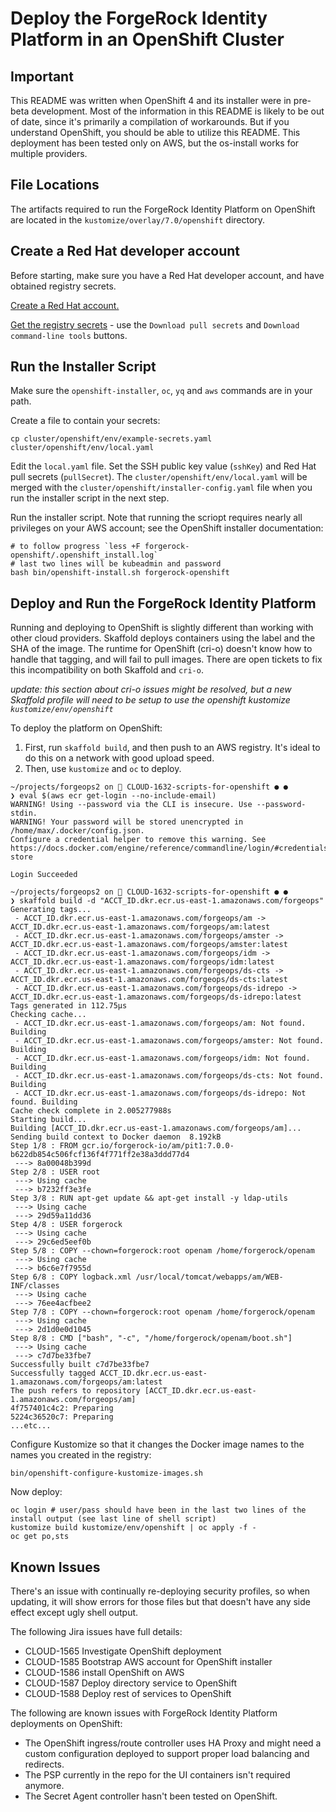 # Deploy the ForgeRock Identity Platform in an OpenShift Cluster

## Important

This README was written when OpenShift 4 and its installer were in pre-beta 
development. Most of the information in this README is likely to be out of date,
since it's primarily a compilation of workarounds. But if you understand 
OpenShift, you should be able to utilize this README. This deployment has been 
tested only on AWS, but the os-install works for multiple providers.

## File Locations

The artifacts required to run the ForgeRock Identity Platform on OpenShift are 
located in the `kustomize/overlay/7.0/openshift` directory.

## Create a Red Hat developer account

Before starting, make sure you have a Red Hat developer account, and have 
obtained registry secrets.

[Create a Red Hat account.](https://developers.redhat.com/)

[Get the registry secrets](https://cloud.redhat.com/openshift/install/aws/installer-provisioned) -
use the `Download pull secrets` and `Download command-line tools` buttons.

##  Run the Installer Script

Make sure the `openshift-installer`, `oc`, `yq` and `aws` commands are in your 
path.

Create a file to contain your secrets:
```
cp cluster/openshift/env/example-secrets.yaml cluster/openshift/env/local.yaml
```

Edit the `local.yaml` file. Set the SSH public key value (`sshKey`) and Red 
Hat pull secrets (`pullSecret`). The `cluster/openshift/env/local.yaml` will be 
merged with the `cluster/openshift/installer-config.yaml` file when you run 
the installer script in the next step. 

Run the installer script. Note that running the scriopt requires nearly all 
privileges on your AWS account; see the OpenShift installer documentation: 

```                                                                                                                                                          
# to follow progress `less +F forgerock-openshift/.openshift_install.log`                                                                                    
# last two lines will be kubeadmin and password                                                                                                              
bash bin/openshift-install.sh forgerock-openshift                                                                                                            
```                                                                                                                                                          

## Deploy and Run the ForgeRock Identity Platform

Running and deploying to OpenShift is slightly different than working with other
cloud providers. Skaffold deploys containers using the label and the SHA of the 
image. The runtime for OpenShift (cri-o) doesn't know how to handle that 
tagging, and will fail to pull images. There are open tickets to fix this 
incompatibility on both Skaffold and `cri-o`.

_update: this section about cri-o issues might be resolved, but a new Skaffold 
profile will need to be setup to use the openshift kustomize `kustomize/env/openshift`_

To deploy the platform on OpenShift:

1. First, run `skaffold build`, and then push to an AWS registry. It's ideal to 
   do this on a network with good upload speed.
1. Then, use `kustomize` and `oc` to deploy.

```
~/projects/forgeops2 on  CLOUD-1632-scripts-for-openshift ● ●
❯ eval $(aws ecr get-login --no-include-email)
WARNING! Using --password via the CLI is insecure. Use --password-stdin.
WARNING! Your password will be stored unencrypted in /home/max/.docker/config.json.
Configure a credential helper to remove this warning. See
https://docs.docker.com/engine/reference/commandline/login/#credentials-store

Login Succeeded

~/projects/forgeops2 on  CLOUD-1632-scripts-for-openshift ● ●
❯ skaffold build -d "ACCT_ID.dkr.ecr.us-east-1.amazonaws.com/forgeops"
Generating tags...
 - ACCT_ID.dkr.ecr.us-east-1.amazonaws.com/forgeops/am -> ACCT_ID.dkr.ecr.us-east-1.amazonaws.com/forgeops/am:latest
 - ACCT_ID.dkr.ecr.us-east-1.amazonaws.com/forgeops/amster -> ACCT_ID.dkr.ecr.us-east-1.amazonaws.com/forgeops/amster:latest
 - ACCT_ID.dkr.ecr.us-east-1.amazonaws.com/forgeops/idm -> ACCT_ID.dkr.ecr.us-east-1.amazonaws.com/forgeops/idm:latest
 - ACCT_ID.dkr.ecr.us-east-1.amazonaws.com/forgeops/ds-cts -> ACCT_ID.dkr.ecr.us-east-1.amazonaws.com/forgeops/ds-cts:latest
 - ACCT_ID.dkr.ecr.us-east-1.amazonaws.com/forgeops/ds-idrepo -> ACCT_ID.dkr.ecr.us-east-1.amazonaws.com/forgeops/ds-idrepo:latest
Tags generated in 112.75µs
Checking cache...
 - ACCT_ID.dkr.ecr.us-east-1.amazonaws.com/forgeops/am: Not found. Building
 - ACCT_ID.dkr.ecr.us-east-1.amazonaws.com/forgeops/amster: Not found. Building
 - ACCT_ID.dkr.ecr.us-east-1.amazonaws.com/forgeops/idm: Not found. Building
 - ACCT_ID.dkr.ecr.us-east-1.amazonaws.com/forgeops/ds-cts: Not found. Building
 - ACCT_ID.dkr.ecr.us-east-1.amazonaws.com/forgeops/ds-idrepo: Not found. Building
Cache check complete in 2.005277988s
Starting build...
Building [ACCT_ID.dkr.ecr.us-east-1.amazonaws.com/forgeops/am]...
Sending build context to Docker daemon  8.192kB
Step 1/8 : FROM gcr.io/forgerock-io/am/pit1:7.0.0-b622db854c506fcf136f4f771ff2e38a3ddd77d4
 ---> 8a00048b399d
Step 2/8 : USER root
 ---> Using cache
 ---> b7232ff3e3fe
Step 3/8 : RUN apt-get update && apt-get install -y ldap-utils
 ---> Using cache
 ---> 29d59a11dd36
Step 4/8 : USER forgerock
 ---> Using cache
 ---> 29c6ed5eef0b
Step 5/8 : COPY --chown=forgerock:root openam /home/forgerock/openam
 ---> Using cache
 ---> b6c6e7f7955d
Step 6/8 : COPY logback.xml /usr/local/tomcat/webapps/am/WEB-INF/classes
 ---> Using cache
 ---> 76ee4acfbee2
Step 7/8 : COPY --chown=forgerock:root openam /home/forgerock/openam
 ---> Using cache
 ---> 2d1d0e0d1045
Step 8/8 : CMD ["bash", "-c", "/home/forgerock/openam/boot.sh"]
 ---> Using cache
 ---> c7d7be33fbe7
Successfully built c7d7be33fbe7
Successfully tagged ACCT_ID.dkr.ecr.us-east-1.amazonaws.com/forgeops/am:latest
The push refers to repository [ACCT_ID.dkr.ecr.us-east-1.amazonaws.com/forgeops/am]
4f757401c4c2: Preparing
5224c36520c7: Preparing
...etc...
```

Configure Kustomize so that it changes the Docker image names to the names you 
created in the registry:

```
bin/openshift-configure-kustomize-images.sh
```

Now deploy:

```
oc login # user/pass should have been in the last two lines of the install output (see last line of shell script)
kustomize build kustomize/env/openshift | oc apply -f -
oc get po,sts
```

## Known Issues

There's an issue with continually re-deploying security profiles, so when 
updating, it will show errors for those files but that doesn't have any side 
effect except ugly shell output.

The following Jira issues have full details:

* CLOUD-1565 	Investigate OpenShift deployment
* CLOUD-1585 	Bootstrap AWS account for OpenShift installer
* CLOUD-1586 	install OpenShift on AWS
* CLOUD-1587 	Deploy directory service to OpenShift
* CLOUD-1588 	Deploy rest of services to OpenShift

The following are known issues with ForgeRock Identity Platform deployments on 
OpenShift:

* The OpenShift ingress/route controller uses HA Proxy and might need a custom 
  configuration deployed to support proper load balancing and redirects.
* The PSP currently in the repo for the UI containers isn't required anymore.
* The Secret Agent controller hasn't been tested on OpenShift.
  
